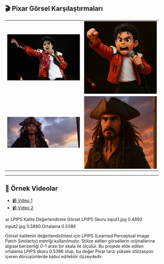 ## 🎬 Pixar Görsel Karşılaştırmaları

<table>
  <tr>
    <td align="center"><img src="example_outputs/input1.jpg" width="300"/></td>
    <td align="center"><img src="example_outputs/output1.jpg" width="300"/></td>
  </tr>
  <tr>
    <td align="center"><img src="example_outputs/input2.jpg" width="300"/></td>
    <td align="center"><img src="example_outputs/output2.jpg" width="300"/></td>
  </tr>
</table>

---

## 🎥 Örnek Videolar

- [📹 Video 1](example_outputs/result1.mp4)  
- [📹 Video 2](example_outputs/result2.mp4)

📊 LPIPS Kalite Değerlendirme
Görsel	LPIPS Skoru
input1.jpg	0.4892
input2.jpg	0.5880
Ortalama	0.5386

Görsel kalitenin değerlendirilmesi için LPIPS (Learned Perceptual Image Patch Similarity) metriği kullanılmıştır.
Stilize edilen görsellerin orijinallerine algısal benzerliği 0–1 arası bir skala ile ölçülür.
Bu projede elde edilen ortalama LPIPS skoru 0.5386 olup, bu değer Pixar tarzı yüksek stilizasyon içeren dönüşümlerde kabul edilebilir düzeydedir.